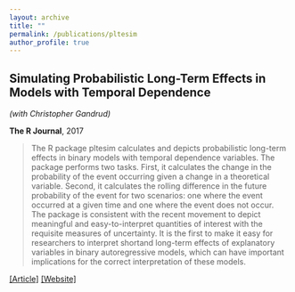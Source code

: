 ```yaml
---
layout: archive
title: ""
permalink: /publications/pltesim
author_profile: true
---
```


## Simulating Probabilistic Long-Term Effects in Models with Temporal Dependence

*(with Christopher Gandrud)*

**The R Journal**, 2017

> The R package pltesim calculates and depicts probabilistic long-term effects in binary models with temporal dependence variables. The package performs two tasks. First, it calculates the change in the probability of the event occurring given a change in a theoretical variable. Second, it calculates the rolling difference in the future probability of the event for two scenarios: one where the event occurred at a given time and one where the event does not occur. The package is consistent with the recent movement to depict meaningful and easy-to-interpret quantities of interest with the requisite measures of uncertainty. It is the first to make it easy for researchers to interpret shortand long-term effects of explanatory variables in binary autoregressive models, which can have important implications for the correct interpretation of these models.

[[Article]](https://journal.r-project.org/archive/2017/RJ-2017-059/index.html) [[Website]](https://williamslaro.github.io/portfolio/pltesim)
